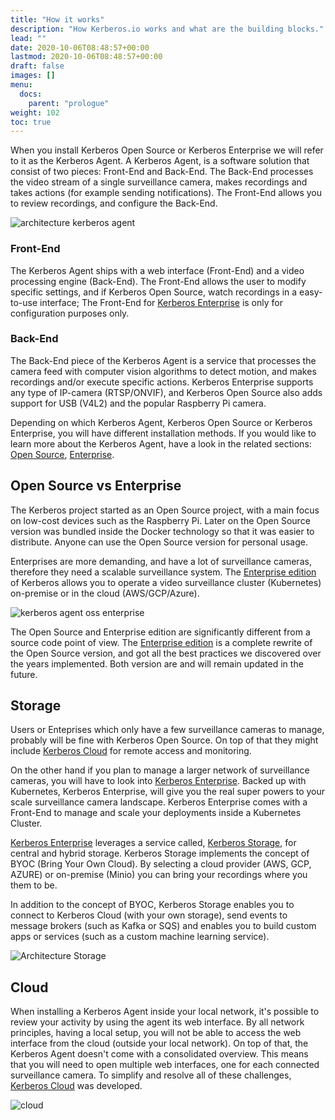 ```yaml
---
title: "How it works"
description: "How Kerberos.io works and what are the building blocks."
lead: ""
date: 2020-10-06T08:48:57+00:00
lastmod: 2020-10-06T08:48:57+00:00
draft: false
images: []
menu:
  docs:
    parent: "prologue"
weight: 102
toc: true
---
```


When you install Kerberos Open Source or Kerberos Enterprise we will refer to it as the Kerberos Agent. A Kerberos Agent, is a software solution that consist of two pieces: Front-End and Back-End. The Back-End processes the video stream of a single surveillance camera, makes recordings and takes actions (for example sending notifications). The Front-End allows you to review recordings, and configure the Back-End.

![architecture kerberos agent](../public/images/kerberos-agent-structure.png)

### Front-End
The Kerberos Agent ships with a web interface (Front-End) and a video processing engine (Back-End). The Front-End allows the user to modify specific settings, and if Kerberos Open Source, watch recordings in a easy-to-use interface; The Front-End for [Kerberos Enterprise](/enterprise/introduction) is only for configuration purposes only.

### Back-End
The Back-End piece of the Kerberos Agent is a service that processes the camera feed with computer vision algorithms to detect motion, and makes recordings and/or execute specific actions. Kerberos Enterprise supports any type of IP-camera (RTSP/ONVIF), and Kerberos Open Source also adds support for USB (V4L2) and the popular Raspberry Pi camera.

Depending on which Kerberos Agent, Kerberos Open Source or Kerberos Enterprise, you will have different installation methods. If you would like to learn more about the Kerberos Agent, have a look in the related sections: [Open Source](/opensource/introduction), [Enterprise](/enterprise/introduction).

## Open Source vs Enterprise

The Kerberos project started as an Open Source project, with a main focus on low-cost devices such as the Raspberry Pi. Later on the Open Source version was bundled inside the Docker technology so that it was easier to distribute. Anyone can use the Open Source version for personal usage.

Enterprises are more demanding, and have a lot of surveillance cameras, therefore they need a scalable surveillance system. The [Enterprise edition](/enterprise/introduction) of Kerberos allows you to operate a video surveillance cluster (Kubernetes) on-premise or in the cloud (AWS/GCP/Azure).

![kerberos agent oss enterprise](../public/images/kerberos-agent.png)

The Open Source and Enterprise edition are significantly different from a source code point of view. The [Enterprise edition](/enterprise/introduction) is a complete rewrite of the Open Source version, and got all the best practices we discovered over the years implemented. Both version are and will remain updated in the future.

## Storage

Users or Enteprises which only have a few surveillance cameras to manage, probably will be fine with Kerberos Open Source. On top of that they might include [Kerberos Cloud](/cloud) for remote access and monitoring.

On the other hand if you plan to manage a larger network of surveillance cameras, you will have to look into [Kerberos Enterprise](/enterprise/introduction). Backed up with Kubernetes, Kerberos Enterprise, will give you the real super powers to your scale surveillance camera landscape. Kerberos Enterprise comes with a Front-End to manage and scale your deployments inside a Kubernetes Cluster.

[Kerberos Enterprise](/enterprise/introduction) leverages a service called, [Kerberos Storage](/storage/introduction), for central and hybrid storage. Kerberos Storage implements the concept of BYOC (Bring Your Own Cloud). By selecting a cloud provider (AWS, GCP, AZURE) or on-premise (Minio) you can bring your recordings where you them to be.

In addition to the concept of BYOC, Kerberos Storage enables you to connect to Kerberos Cloud (with your own storage), send events to message brokers (such as Kafka or SQS) and enables you to build custom apps or services (such as a custom machine learning service).

![Architecture Storage](../public/images/kerberos-storage.png)

## Cloud

When installing a Kerberos Agent inside your local network, it's possible to review your activity by using the agent its web interface. By all network principles, having a local setup, you will not be able to access the web interface from the cloud (outside your local network). On top of that, the Kerberos Agent doesn't come with a consolidated overview. This means that you will need to open multiple web interfaces, one for each connected surveillance camera. To simplify and resolve all of these challenges, [Kerberos Cloud](/cloud) was developed.

![cloud](../public/images/kerberos-architecture.png)